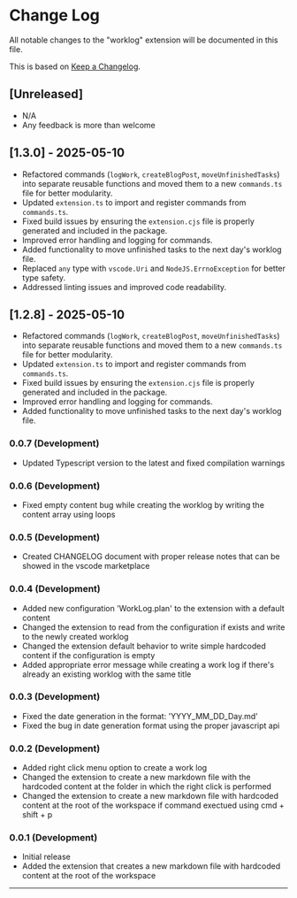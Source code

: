 # Change Log

All notable changes to the "worklog" extension will be documented in this file.

This is based on [Keep a Changelog](http://keepachangelog.com/).

## [Unreleased]

- N/A
- Any feedback is more than welcome

## [1.3.0] - 2025-05-10

- Refactored commands (`logWork`, `createBlogPost`, `moveUnfinishedTasks`) into separate reusable functions and moved them to a new `commands.ts` file for better modularity.
- Updated `extension.ts` to import and register commands from `commands.ts`.
- Fixed build issues by ensuring the `extension.cjs` file is properly generated and included in the package.
- Improved error handling and logging for commands.
- Added functionality to move unfinished tasks to the next day's worklog file.
- Replaced `any` type with `vscode.Uri` and `NodeJS.ErrnoException` for better type safety.
- Addressed linting issues and improved code readability.

## [1.2.8] - 2025-05-10

- Refactored commands (`logWork`, `createBlogPost`, `moveUnfinishedTasks`) into separate reusable functions and moved them to a new `commands.ts` file for better modularity.
- Updated `extension.ts` to import and register commands from `commands.ts`.
- Fixed build issues by ensuring the `extension.cjs` file is properly generated and included in the package.
- Improved error handling and logging for commands.
- Added functionality to move unfinished tasks to the next day's worklog file.

### 0.0.7 (Development)

- Updated Typescript version to the latest and fixed compilation warnings

### 0.0.6 (Development)

- Fixed empty content bug while creating the worklog by writing the content array using loops

### 0.0.5 (Development)

- Created CHANGELOG document with proper release notes that can be showed in the vscode marketplace

### 0.0.4 (Development)

- Added new configuration 'WorkLog.plan' to the extension with a default content
- Changed the extension to read from the configuration if exists and write to the newly created worklog
- Changed the extension default behavior to write simple hardcoded content if the configuration is empty
- Added appropriate error message while creating a work log if there's already an existing worklog with the same title

### 0.0.3 (Development)

- Fixed the date generation in the format: 'YYYY_MM_DD_Day.md'
- Fixed the bug in date generation format using the proper javascript api

### 0.0.2 (Development)

- Added right click menu option to create a work log
- Changed the extension to create a new markdown file with the hardcoded content at the folder in which the right click is performed
- Changed the extension to create a new markdown file with hardcoded content at the root of the workspace if command exectued using cmd + shift + p

### 0.0.1 (Development)

- Initial release
- Added the extension that creates a new markdown file with hardcoded content at the root of the workspace

---
